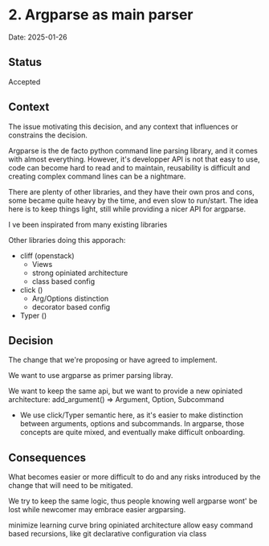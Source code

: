 # 2. Argparse as main parser

Date: 2025-01-26

## Status

Accepted

## Context

The issue motivating this decision, and any context that influences or constrains the decision.

Argparse is the de facto python command line parsing library, and it comes with almost
everything. However, it's developper API is not that easy to use, code can become hard to read and
to maintain, reusability is difficult and creating complex command lines can be a nightmare.

There are plenty of other libraries, and they have their own pros and cons, some became quite heavy by the time, and even slow to run/start. The idea here is to keep things light, still while providing a nicer API for argparse.

I ve been inspirated from many existing libraries

Other libraries doing this apporach:

- cliff (openstack)
  - Views
  - strong opiniated architecture
  - class based config
- click ()
  - Arg/Options distinction
  - decorator based config
- Typer ()


## Decision

The change that we're proposing or have agreed to implement.

We want to use argparse as primer parsing libray.

We want to keep the same api, but we want to provide a new opiniated architecture:
add_argument() => Argument, Option, Subcommand
- We use click/Typer semantic here, as it's easier to make distinction between arguments, options and subcommands. In argparse, those concepts are quite mixed, and eventually make difficult onboarding.

## Consequences

What becomes easier or more difficult to do and any risks introduced by the change that will need to be mitigated.


We try to keep the same logic, thus
people knowing well argparse wont' be lost while newcomer may embrace easier argparsing.

minimize learning curve
bring opiniated architecture
allow easy command based recursions, like git
declarative configuration via class
